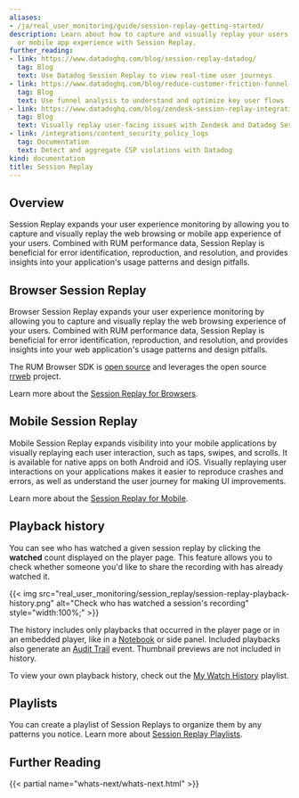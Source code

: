 ```yaml
---
aliases:
- /ja/real_user_monitoring/guide/session-replay-getting-started/
description: Learn about how to capture and visually replay your users' web browsing
  or mobile app experience with Session Replay.
further_reading:
- link: https://www.datadoghq.com/blog/session-replay-datadog/
  tag: Blog
  text: Use Datadog Session Replay to view real-time user journeys
- link: https://www.datadoghq.com/blog/reduce-customer-friction-funnel-analysis/
  tag: Blog
  text: Use funnel analysis to understand and optimize key user flows
- link: https://www.datadoghq.com/blog/zendesk-session-replay-integration/
  tag: Blog
  text: Visually replay user-facing issues with Zendesk and Datadog Session Replay
- link: /integrations/content_security_policy_logs
  tag: Documentation
  text: Detect and aggregate CSP violations with Datadog
kind: documentation
title: Session Replay
---
```



## Overview

Session Replay expands your user experience monitoring by allowing you to capture and visually replay the web browsing or mobile app experience of your users. Combined with RUM performance data, Session Replay is beneficial for error identification, reproduction, and resolution, and provides insights into your application's usage patterns and design pitfalls.

## Browser Session Replay

Browser Session Replay expands your user experience monitoring by allowing you to capture and visually replay the web browsing experience of your users. Combined with RUM performance data, Session Replay is beneficial for error identification, reproduction, and resolution, and provides insights into your web application's usage patterns and design pitfalls.

The RUM Browser SDK is [open source][1] and leverages the open source [rrweb][2] project.

Learn more about the [Session Replay for Browsers][3].

## Mobile Session Replay

Mobile Session Replay expands visibility into your mobile applications by visually replaying each user interaction, such as taps, swipes, and scrolls. It is available for native apps on both Android and iOS. Visually replaying user interactions on your applications makes it easier to reproduce crashes and errors, as well as understand the user journey for making UI improvements.

Learn more about the [Session Replay for Mobile][4].

## Playback history

You can see who has watched a given session replay by clicking the **watched** count displayed on the player page. This feature allows you to check whether someone you'd like to share the recording with has already watched it.

{{< img src="real_user_monitoring/session_replay/session-replay-playback-history.png" alt="Check who has watched a session's recording" style="width:100%;" >}}

The history includes only playbacks that occurred in the player page or in an embedded player, like in a [Notebook][5] or side panel. Included playbacks also generate an [Audit Trail][6] event. Thumbnail previews are not included in history.

To view your own playback history, check out the [My Watch History][7] playlist.

## Playlists

You can create a playlist of Session Replays to organize them by any patterns you notice. Learn more about [Session Replay Playlists][8].

## Further Reading

{{< partial name="whats-next/whats-next.html" >}}

[1]: https://github.com/DataDog/browser-sdk
[2]: https://www.rrweb.io/
[3]: /ja/real_user_monitoring/session_replay/browser/
[4]: /ja/real_user_monitoring/session_replay/mobile/
[5]: https://docs.datadoghq.com/ja/notebooks/
[6]: https://docs.datadoghq.com/ja/account_management/audit_trail/
[7]: https://app.datadoghq.com/rum/replay/playlists/my-watch-history
[8]: /ja/real_user_monitoring/session_replay/playlists